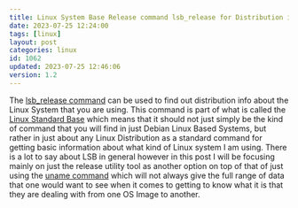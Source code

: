 ```yaml
---
title: Linux System Base Release command lsb_release for Distribution info
date: 2023-07-25 12:24:00
tags: [linux]
layout: post
categories: linux
id: 1062
updated: 2023-07-25 12:46:06
version: 1.2
---
```


The [lsb_release command](https://linux.die.net/man/1/lsb_release) can be used to find out distribution info about the Linux System that you are using. This command is part of what is called the [Linux Standard Base](https://wiki.linuxfoundation.org/lsb/start) which means that it should not just simply be the kind of command that you will find in just Debian Linux Based Systems, but rather in just about any Linux Distribution as a standard command for getting basic information about what kind of Linux system I am using. There is a lot to say about LSB in general however in this post I will be focusing mainly on just the release utility tool as another option on top of that of just using the [uname command](/2021/07/08/linux-uname/) which will not always give the full range of data that one would want to see when it comes to getting to know what it is that they are dealing with from one OS Image to another.

<!-- more -->
